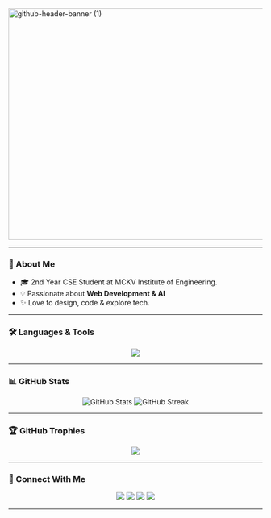 <img width="1700" height="460" alt="github-header-banner (1)" src="https://github.com/user-attachments/assets/ded1f1d6-cab7-41de-aa84-de09200343ba" />



---

### 🌟 About Me
- 🎓 2nd Year CSE Student at MCKV Institute of Engineering.
- 💡 Passionate about **Web Development & AI**
- ✨ Love to design, code & explore tech.

---

### 🛠️ Languages & Tools
<p align="center">
  <img src="https://skillicons.dev/icons?i=python,java,js,c,c++" />
</p>

---

### 📊 GitHub Stats
<p align="center">
  <img src="https://github-readme-stats.vercel.app/api?username=Rupamhait&show_icons=true&theme=tokyonight" alt="GitHub Stats" />
  <img src="https://streak-stats.demolab.com?user=Rupamhait&theme=tokyonight" alt="GitHub Streak" />
</p>

---

### 🏆 GitHub Trophies
<p align="center">
  <img src="https://github-profile-trophy.vercel.app/?username=ryo-ma&theme=nord" />
</p>

---

### 💬 Connect With Me
<p align="center">
  <a href="https://linkedin.com/in/your-linkedin-id"><img src="https://skillicons.dev/icons?i=linkedin" /></a>
  <a href="https://twitter.com/your-twitter-id"><img src="https://skillicons.dev/icons?i=twitter" /></a>
  <a href="https://instagram.com/your-instagram-id"><img src="https://skillicons.dev/icons?i=instagram" /></a>
  <a href="mailto:your-email@gmail.com"><img src="https://skillicons.dev/icons?i=gmail" /></a>
</p>

---

